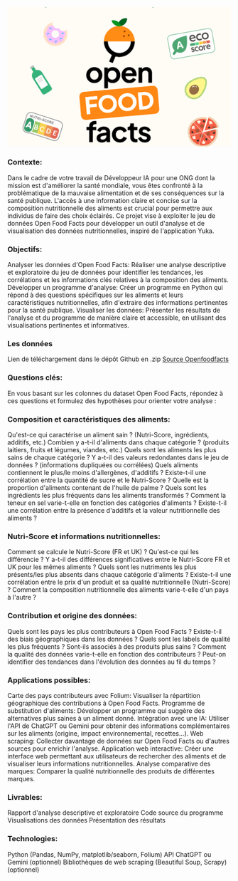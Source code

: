 ![OFF](OFF.png)

### Contexte:
Dans le cadre de votre travail de Développeur IA pour une ONG dont la mission est d'améliorer la santé mondiale, vous êtes confronté à la problématique de la mauvaise alimentation et de ses conséquences sur la santé publique. L'accès à une information claire et concise sur la composition nutritionnelle des aliments est crucial pour permettre aux individus de faire des choix éclairés. Ce projet vise à exploiter le jeu de données Open Food Facts pour développer un outil d'analyse et de visualisation des données nutritionnelles, inspiré de l'application Yuka.

### Objectifs:
Analyser les données d'Open Food Facts: Réaliser une analyse descriptive et exploratoire du jeu de données pour identifier les tendances, les corrélations et les informations clés relatives à la composition des aliments.
Développer un programme d'analyse: Créer un programme en Python qui répond à des questions spécifiques sur les aliments et leurs caractéristiques nutritionnelles, afin d'extraire des informations pertinentes pour la santé publique.
Visualiser les données: Présenter les résultats de l'analyse et du programme de manière claire et accessible, en utilisant des visualisations pertinentes et informatives.

### Les données
Lien de téléchargement dans le dépôt Github en .zip
[Source Openfoodfacts](https://fr.openfoodfacts.org/)

### Questions clés:
En vous basant sur les colonnes du dataset Open Food Facts, répondez à ces questions et formulez des hypothèses pour orienter votre analyse :

### Composition et caractéristiques des aliments:
Qu'est-ce qui caractérise un aliment sain ? (Nutri-Score, ingrédients, additifs, etc.)
Combien y a-t-il d'aliments dans chaque catégorie ? (produits laitiers, fruits et légumes, viandes, etc.)
Quels sont les aliments les plus sains de chaque catégorie ?
Y a-t-il des valeurs redondantes dans le jeu de données ? (informations dupliquées ou corrélées)
Quels aliments contiennent le plus/le moins d'allergènes, d'additifs ?
Existe-t-il une corrélation entre la quantité de sucre et le Nutri-Score ?
Quelle est la proportion d'aliments contenant de l'huile de palme ?
Quels sont les ingrédients les plus fréquents dans les aliments transformés ?
Comment la teneur en sel varie-t-elle en fonction des catégories d'aliments ?
Existe-t-il une corrélation entre la présence d'additifs et la valeur nutritionnelle des aliments ?

### Nutri-Score et informations nutritionnelles:
Comment se calcule le Nutri-Score (FR et UK) ? Qu'est-ce qui les différencie ?
Y a-t-il des différences significatives entre le Nutri-Score FR et UK pour les mêmes aliments ?
Quels sont les nutriments les plus présents/les plus absents dans chaque catégorie d'aliments ?
Existe-t-il une corrélation entre le prix d'un produit et sa qualité nutritionnelle (Nutri-Score) ?
Comment la composition nutritionnelle des aliments varie-t-elle d'un pays à l'autre ?

### Contribution et origine des données:
Quels sont les pays les plus contributeurs à Open Food Facts ?
Existe-t-il des biais géographiques dans les données ?
Quels sont les labels de qualité les plus fréquents ? Sont-ils associés à des produits plus sains ?
Comment la qualité des données varie-t-elle en fonction des contributeurs ?
Peut-on identifier des tendances dans l'évolution des données au fil du temps ?

### Applications possibles:
Carte des pays contributeurs avec Folium: Visualiser la répartition géographique des contributions à Open Food Facts.
Programme de substitution d'aliments: Développer un programme qui suggère des alternatives plus saines à un aliment donné.
Intégration avec une IA: Utiliser l'API de ChatGPT ou Gemini pour obtenir des informations complémentaires sur les aliments (origine, impact environnemental, recettes...).
Web scraping: Collecter davantage de données sur Open Food Facts ou d'autres sources pour enrichir l'analyse.
Application web interactive: Créer une interface web permettant aux utilisateurs de rechercher des aliments et de visualiser leurs informations nutritionnelles.
Analyse comparative des marques: Comparer la qualité nutritionnelle des produits de différentes marques.

### Livrables:
Rapport d'analyse descriptive et exploratoire
Code source du programme
Visualisations des données
Présentation des résultats

### Technologies:
Python (Pandas, NumPy, matplotlib/seaborn, Folium)
API ChatGPT ou Gemini (optionnel)
Bibliothèques de web scraping (Beautiful Soup, Scrapy) (optionnel)

